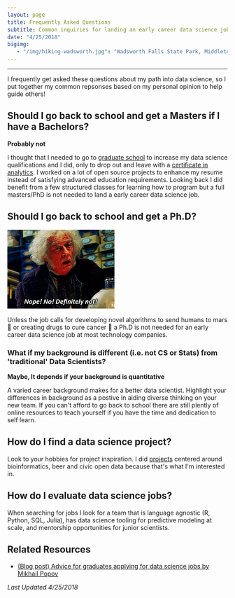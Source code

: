```yaml
---
layout: page
title: Frequently Asked Questions
subtitle: Common inquiries for landing an early career data science job
date: "4/25/2018"
bigimg: 
   - "/img/hiking-wadsworth.jpg": "Wadsworth Falls State Park, Middletown, CT (2016)"
---
```


___

I frequently get asked these questions about my path into data science, so I put together my common repsonses based on my personal opinion to help guide others!

## Should I go back to school and get a Masters if I have a Bachelors? 

**Probably not**

I thought that I needed to go to [graduate school](http://jasdumas.com/2016-07-18-masters-of-data-science/) to increase my data science qualifications and I did, only to drop out and leave with a [certificate in analytics](https://twitter.com/jasdumas/status/952924973248720896). I worked on a lot of open source projects to enhance my resume instead of satisfying advanced education requirements. Looking back I did benefit from a few structured classes for learning how to program but a full masters/PhD is not needed to land a early career data science job.

## Should I go back to school and get a Ph.D? 

![**Definetly not**](/post_data/harry_potter_olivander.gif)

Unless the job calls for developing novel algorithms to send humans to mars 🚀 or creating drugs to cure cancer 💉 a Ph.D is not needed for an early career data science job at most technology companies. 

### What if my background is different (i.e. not CS or Stats) from 'traditional' Data Scientists?

**Maybe, It depends if your background is quantitative**

A varied career background makes for a better data scientist. Highlight your differences in background as a postive in aiding diverse thinking on your new team. If you can't afford to go back to school there are still plently of online resources to teach yourself if you have the time and dedication to self learn.

## How do I find a data science project?

Look to your hobbies for project inspiration. I did [projects](http://jasdumas.com/projects/) centered around bioinformatics, beer and civic open data because that's what I'm interested in. 

## How do I evaluate data science jobs?

When searching for jobs I look for a team that is language agnostic (R, Python, SQL, Julia), has data science tooling for predictive modeling at scale, and mentorship opportunities for junior scientists.

## Related Resources

- [(Blog post) Advice for graduates applying for data science jobs by Mikhail Popov](https://mpopov.com/blog/advice-for-grads-entering-industry-datasci)

_Last Updated 4/25/2018_

